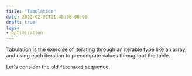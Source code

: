 ```yaml
---
title: "Tabulation"
date: 2022-02-01T21:48:38-06:00
draft: true
tags:
- optimization
---
```


Tabulation is the exercise of iterating through an iterable type like an array, and using each iteration to precompute values throughout the table.

Let's consider the old `fibonacci` sequence.
